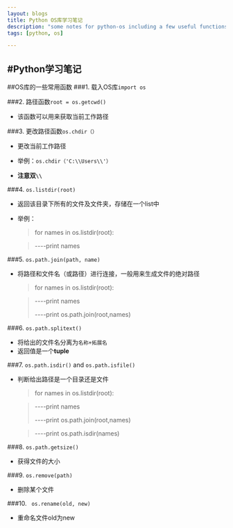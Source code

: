 ```yaml
---
layout: blogs
title: Python OS库学习笔记
description: "some notes for python-os including a few useful functions"
tags: [python, os] 

---
```


#Python学习笔记
-----------------------------------------------------

##OS库的一些常用函数
###1. 载入OS库`import os`

###2. 路径函数`root = os.getcwd()`
+ 该函数可以用来获取当前工作路径

###3. 更改路径函数`os.chdir（）`
+ 更改当前工作路径

+ 举例：`os.chdir（'C:\\Users\\'）`
+ **注意双`\\`**


###4. `os.listdir(root)`
+ 返回该目录下所有的文件及文件夹，存储在一个list中
+  举例：


	>for names in os.listdir(root):
	
	>----print names

###5. `os.path.join(path, name)`
+ 将路径和文件名（或路径）进行连接，一般用来生成文件的绝对路径
	>for names in os.listdir(root):
	
	>----print names
	>
	>----print os.path.join(root,names)

###6. `os.path.splitext()`
+ 将给出的文件名分离为`名称+拓展名`
+ 返回值是一个**tuple**

###7. `os.path.isdir()` and `os.path.isfile()`
+ 判断给出路径是一个目录还是文件
	>for names in os.listdir(root):
	
	>----print names
	>
	>----print os.path.join(root,names)
	
	>----print os.path.isdir(names)

###8. `os.path.getsize()`
+ 获得文件的大小

###9. `os.remove(path)`
+ 删除某个文件

###10. ` os.rename(old, new)`
+ 重命名文件old为new
